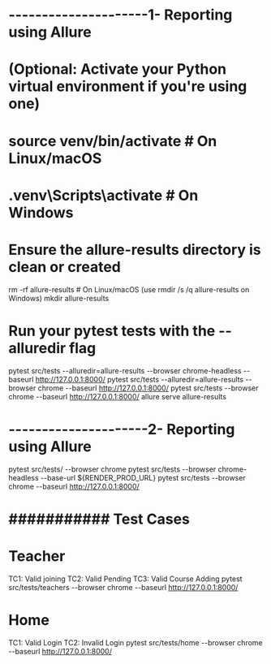 # ---------------------1- Reporting using Allure

# (Optional: Activate your Python virtual environment if you're using one)
# source venv/bin/activate # On Linux/macOS
# .venv\Scripts\activate # On Windows

# Ensure the allure-results directory is clean or created
rm -rf allure-results # On Linux/macOS (use rmdir /s /q allure-results on Windows)
mkdir allure-results

# Run your pytest tests with the --alluredir flag
pytest src/tests --alluredir=allure-results --browser chrome-headless --baseurl http://127.0.0.1:8000/
pytest src/tests --alluredir=allure-results --browser chrome --baseurl http://127.0.0.1:8000/
pytest src/tests --browser chrome --baseurl http://127.0.0.1:8000/
allure serve allure-results

# ---------------------2- Reporting using Allure
pytest src/tests/ --browser chrome
pytest src/tests --browser chrome-headless --base-url ${RENDER_PROD_URL}
pytest src/tests --browser chrome --baseurl http://127.0.0.1:8000/
# ###################################################################

# ########### Test Cases ###############################################################

# Teacher
TC1: Valid joining 
TC2: Valid Pending
TC3: Valid Course Adding 
pytest src/tests/teachers --browser chrome --baseurl http://127.0.0.1:8000/
# Home
TC1: Valid Login 
TC2: Invalid Login 
pytest src/tests/home --browser chrome --baseurl http://127.0.0.1:8000/ 


